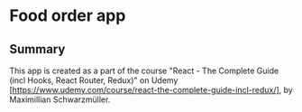 # Food order app

## Summary

This app is created as a part of the course "React - The Complete Guide (incl Hooks, React Router, Redux)" on Udemy [https://www.udemy.com/course/react-the-complete-guide-incl-redux/], by Maximillian Schwarzmüller.
